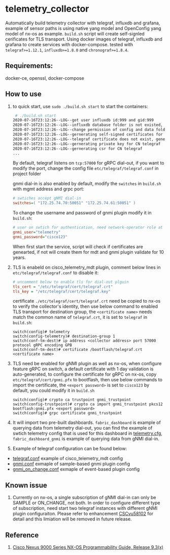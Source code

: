 # telemetry_collector
Automatically build telemetry collector with telegraf, influxdb and grafana, example of sensor paths is using native yang model and OpenConfig yang model of nx-os as example. `build.sh` script will create self-signled cerificates for TLS transport. Using docker images of telegraf, influxdb and grafana to create services with docker-compose. tested with `telegraf>=1.12.1`, `influxdb>=1.8.0` and `chronograf>=1.8.4`.

## Requirements:
docker-ce, openssl, docker-compose
## How to use

 1. to quick start, use `sudo ./build.sh start` to start the containers:
    ```bash
     # ./build.sh start  
    2020-07-16T23:12:26--LOG--got user influxdb id:999 and gid:999
    2020-07-16T23:12:26--LOG--influxdb database folder is not existed, creating one
    2020-07-16T23:12:26--LOG--change permission of config and data folder of influxdb
    2020-07-16T23:12:26--LOG--gernerating self-signed certificates for telegraf plugins
    2020-07-16T23:12:26--LOG--telegraf certificate does not exist, generating
    2020-07-16T23:12:26--LOG--gernerating private key for CN telegraf
    2020-07-16T23:12:26--LOG--gernerating csr for CN telegraf
    ...
    ```

    By default, telegraf listens on `tcp:57000` for gRPC dial-out, if you want to modify the port, change the config file `etc/telegraf/telegraf.conf` in project folder

    gnmi dial-in is also enabled by default,  modify the `switches` in `build.sh` with mgmt address and grpc port:
    ```ini
    # swtiches accept gNMI dial-in
    switches=( "172.25.74.70:50051" "172.25.74.61:50051" )
    ```
    To change the username and password of gnmi plugin modify it in `build.sh`:
    ```ini
    # user on swtich for authentication, need network-operator role at least
    gnmi_user="telemetry"
    gnmi_password="cisco123"
    ```

    
    When first start the service, script will check if certificates are genearted, if not will create them for mdt and gnmi plugin validate for 10 years.

2. TLS is enabeld on cisco_telemetry_mdt plugin, comment below lines in `etc/telegraf/telegraf.conf` to disable it:
    ```ini
    # uncomment below to enable tls for dial-out plguin
    tls_cert = "/etc/telegraf/cert/telegraf.crt"
    tls_key = "/etc/telegraf/cert/telegraf.key"
    ```
    certificate `./etc/telegraf/cert/telegraf.crt` need be copied to nx-os to verify the collector's identity, then use below command to enabled TLS transport for destination group, the `<certificate name>`  needs match the common name of `telegraf.crt`, it is set to `telegraf` in `build.sh`:
    ```
    switch(config)# telemetry
    switch(config-telemetry)# destination-group 1
    switch(conf-tm-dest)# ip address <collector address> port 57000 protocol gRPC encoding GPB
    switch(conf-tm-dest)# certificate /bootflash/telegraf.crt <certificate name>

    ```
3. TLS need be enabled for gNMI plugin as well as nx-os, when configure feature gRPC on switch, a default certificate with 1 day validation is auto-generated, to configure the certificate for gRPC on nx-os, copy `etc/telegraf/cert/gnmi.pfx` to bootflash, then use below commands to import the certificate, the `<export password>` is set to `cisco123` by default, you could modify it in `build.sh`
    ```
    switch(config)# crypto ca trustpoint gnmi_trustpoint
    switch(config-trustpoint)# crypto ca import gnmi_trustpoint pkcs12 bootflash:gnmi.pfx <export password>
    switch(config)# grpc certificate gnmi_trustpoint
    ```
4. It will import two pre-built dashboards. `fabric_dashboard` is example of querying data from telemetry dial-out, you can find the example of swtich telemetry config that is used for this dashboard in [telemetry.cfg](/examples/telemetry.cfg), `fabric_dashboard_gnmi` is example of querying data from gNMI dial-in.
5. Example of telegraf configuration can be found below:
- [telegraf.conf](etc/telegraf/telegraf.conf) example of cisco_telemetry_mdt config
- [gnmi.conf](etc/telegraf/telegraf.d/gnmi.conf) exmaple of sample-based gnmi plugin config
- [gnmi_on_change.conf](etc/telegraf/gnmi_on_change.conf) exmaple of event-based plugin config
   

## Known issue
1. Currently on nx-os, a single subscription of gNMI dial-in can only be SAMPLE or ON_CHANGE, not both. In order to configure different type of subscription, need start two telegraf instances with different gNMI plugin configuraiton.
Please refer to enhancement [CSCvu58102](https://bst.cloudapps.cisco.com/bugsearch/bug/CSCvu58102) for detail and this limiation will be removed in future release.


## Reference
1. [Cisco Nexus 9000 Series NX-OS Programmability Guide, Release 9.3(x)](https://www.cisco.com/c/en/us/td/docs/switches/datacenter/nexus9000/sw/93x/progammability/guide/b-cisco-nexus-9000-series-nx-os-programmability-guide-93x.html)
